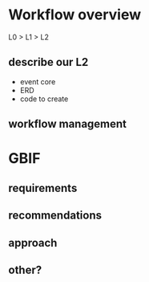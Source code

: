 # Workflow overview
L0 > L1 > L2

## describe our L2
- event core
- ERD
- code to create 

## workflow management


# GBIF
## requirements
## recommendations
## approach
## other?

